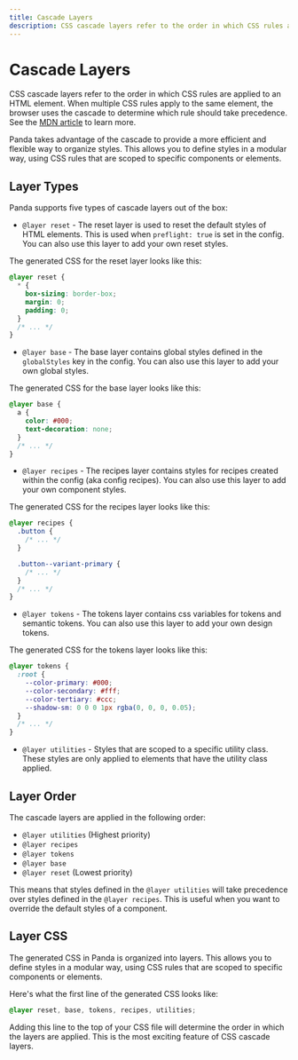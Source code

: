 ```yaml
---
title: Cascade Layers
description: CSS cascade layers refer to the order in which CSS rules are applied to an HTML element.
---
```


# Cascade Layers

CSS cascade layers refer to the order in which CSS rules are applied to an HTML element. When multiple CSS rules apply
to the same element, the browser uses the cascade to determine which rule should take precedence. See the
[MDN article](https://developer.mozilla.org/en-US/docs/Web/CSS/@layer) to learn more.

Panda takes advantage of the cascade to provide a more efficient and flexible way to organize styles. This allows you to
define styles in a modular way, using CSS rules that are scoped to specific components or elements.

## Layer Types

Panda supports five types of cascade layers out of the box:

- `@layer reset` - The reset layer is used to reset the default styles of HTML elements. This is used when
  `preflight: true` is set in the config. You can also use this layer to add your own reset styles.

The generated CSS for the reset layer looks like this:

```css
@layer reset {
  * {
    box-sizing: border-box;
    margin: 0;
    padding: 0;
  }
  /* ... */
}
```

- `@layer base` - The base layer contains global styles defined in the `globalStyles` key in the config. You can also
  use this layer to add your own global styles.

The generated CSS for the base layer looks like this:

```css
@layer base {
  a {
    color: #000;
    text-decoration: none;
  }
  /* ... */
}
```

- `@layer recipes` - The recipes layer contains styles for recipes created within the config (aka config recipes). You
  can also use this layer to add your own component styles.

The generated CSS for the recipes layer looks like this:

```css
@layer recipes {
  .button {
    /* ... */
  }

  .button--variant-primary {
    /* ... */
  }
  /* ... */
}
```

- `@layer tokens` - The tokens layer contains css variables for tokens and semantic tokens. You can also use this layer
  to add your own design tokens.

The generated CSS for the tokens layer looks like this:

```css
@layer tokens {
  :root {
    --color-primary: #000;
    --color-secondary: #fff;
    --color-tertiary: #ccc;
    --shadow-sm: 0 0 0 1px rgba(0, 0, 0, 0.05);
  }
  /* ... */
}
```

- `@layer utilities` - Styles that are scoped to a specific utility class. These styles are only applied to elements
  that have the utility class applied.

## Layer Order

The cascade layers are applied in the following order:

- `@layer utilities` (Highest priority)
- `@layer recipes`
- `@layer tokens`
- `@layer base`
- `@layer reset` (Lowest priority)

This means that styles defined in the `@layer utilities` will take precedence over styles defined in the
`@layer recipes`. This is useful when you want to override the default styles of a component.

## Layer CSS

The generated CSS in Panda is organized into layers. This allows you to define styles in a modular way, using CSS rules
that are scoped to specific components or elements.

Here's what the first line of the generated CSS looks like:

```css
@layer reset, base, tokens, recipes, utilities;
```

Adding this line to the top of your CSS file will determine the order in which the layers are applied. This is the most
exciting feature of CSS cascade layers.
